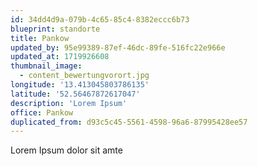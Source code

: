 ```yaml
---
id: 34dd4d9a-079b-4c65-85c4-8382eccc6b73
blueprint: standorte
title: Pankow
updated_by: 95e99389-87ef-46dc-89fe-516fc22e966e
updated_at: 1719926608
thumbnail_image:
  - content_bewertungvorort.jpg
longitude: '13.413045803786135'
latitude: '52.56467872617047'
description: 'Lorem Ipsum'
office: Pankow
duplicated_from: d93c5c45-5561-4598-96a6-87995428ee57
---
```

Lorem Ipsum dolor sit amte